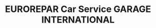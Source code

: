 ---
title: "EUROREPAR Car Service GARAGE INTERNATIONAL"
url: /modane/eurorepar-car-service-garage-international/
shop: Autowerkstatt
---